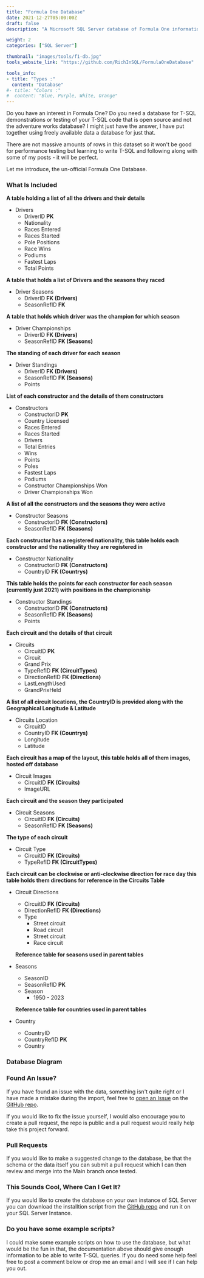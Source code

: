 ```yaml
---
title: "Formula One Database"
date: 2021-12-27T05:00:00Z
draft: false
description: "A Microsoft SQL Server database of Formula One information for training and development."

weight: 2
categories: ["SQL Server"]

thumbnail: "images/tools/f1-db.jpg"
tools_website_link: "https://github.com/RichInSQL/FormulaOneDatabase"

tools_info:
- title: "Types :"
  content: "Database"
#- title: "Colors :"
#  content: "Blue, Purple, White, Orange"
---
```


Do you have an interest in Formula One? Do you need a database for T-SQL demonstrations or testing of your T-SQL code that is open source and not the adventure works database? I might just have the answer, I have put together using freely available data a database for just that.

There are not massive amounts of rows in this dataset so it won't be good for performance testing but learning to write T-SQL and following along with some of my posts - it will be perfect.

Let me introduce, the un-official Formula One Database.

### What Is Included 

**A table holding a list of all the drivers and their details**
* Drivers 
  - DriverID **PK**
  - Nationality
  - Races Entered
  - Races Started
  - Pole Positions
  - Race Wins
  - Podiums
  - Fastest Laps
  - Total Points

**A table that holds a list of Drivers and the seasons they raced**
* Driver Seasons
  - DriverID **FK (Drivers)**
  - SeasonRefID **FK**

**A table that holds which driver was the champion for which season**
* Driver Championships
  - DriverID **FK (Drivers)**
  - SeasonRefID **FK (Seasons)**

**The standing of each driver for each season**
* Driver Standings
  - DriverID **FK (Drivers)**
  - SeasonRefID **FK (Seasons)**
  - Points

**List of each constructor and the details of them constructors**
* Constructors
  - ConstructorID **PK**
  - Country Licensed
  - Races Entered
  - Races Started
  - Drivers
  - Total Entries
  - Wins
  - Points
  - Poles
  - Fastest Laps
  - Podiums
  - Constructor Championships Won
  - Driver Championships Won

**A list of all the constructors and the seasons they were active**
* Constructor Seasons
  - ConstructorID **FK (Constructors)**
  - SeasonRefID **FK (Seasons)**

**Each constructor has a registered nationality, this table holds each constructor and the nationality they are registered in**
* Constructor Nationality
  - ConstructorID **FK (Constructors)**
  - CountryID **FK (Countrys)**

**This table holds the points for each constructor for each season (currently just 2021) with positions in the championship**
* Constructor Standings 
  - ConstructorID **FK (Constructors)**
  - SeasonRefID **FK (Seasons)**
  - Points

**Each circuit and the details of that circuit**
* Circuits
  - CircuitID **PK**
   - Circuit
   - Grand Prix
   - TypeRefID **FK (CircuitTypes)**
   - DirectionRefID **FK (Directions)**
   - LastLengthUsed
   - GrandPrixHeld

**A list of all circuit locations, the CountryID is provided along with the Geographical Longitude & Latitude**
* Circuits Location
  - CircuitID
  - CountryID **FK (Countrys)**
  - Longitude
  - Latitude

**Each circuit has a map of the layout, this table holds all of them images, hosted off database**
* Circuit Images
  - CircuitID **FK (Circuits)**
  - ImageURL

**Each circuit and the season they participated**
* Circuit Seasons
  - CircuitID **FK (Circuits)**
  - SeasonRefID **FK (Seasons)**

**The type of each circuit**
* Circuit Type
  - CircuitID **FK (Circuits)**
  - TypeRefID **FK (CircuitTypes)**  

**Each circuit can be clockwise or anti-clockwise direction for race day this table holds them directions for reference in the Circuits Table**  
* Circuit Directions
  - CircuitID **FK (Circuits)**
  - DirectionRefID **FK (Directions)**
  - Type
    - Street circuit
    - Road circuit
    - Street circuit
    - Race circuit

  **Reference table for seasons used in parent tables**
* Seasons
  - SeasonID
  - SeasonRefID **PK**
  - Season
    - 1950 - 2023 

  **Reference table for countries used in parent tables**
* Country
  - CountryID
  - CountryRefID **PK**
  - Country

### Database Diagram

### Found An Issue?

If you have found an issue with the data, something isn't quite right or I have made a mistake during the import, feel free to [open an Issue](https://github.com/RichInSQL/FormulaOneDatabase/issues) on the [GitHub repo](https://github.com/RichInSQL/FormulaOneDatabase). 

If you would like to fix the issue yourself, I would also encourage you to create a pull request, the repo is public and a pull request would really help take this project forward. 

### Pull Requests 

If you would like to make a suggested change to the database, be that the schema or the data itself you can submit a pull request which I can then review and merge into the Main branch once tested. 

### This Sounds Cool, Where Can I Get It?

If you would like to create the database on your own instance of SQL Server you can download the installtion script from the [GitHub repo](https://github.com/RichInSQL/FormulaOneDatabase) and run it on your SQL Server Instance.

### Do you have some example scripts?

I could make some example scripts on how to use the database, but what would be the fun in that, the documentation above should give enough information to be able to write T-SQL queries. If you do need some help feel free to post a comment below or drop me an email and I will see if I can help you out.
